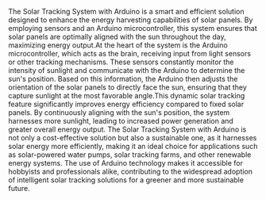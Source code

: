 The Solar Tracking System with Arduino is a smart and efficient solution designed to enhance the energy harvesting capabilities of solar panels.
By employing sensors and an Arduino microcontroller, this system ensures that solar panels are optimally aligned with the sun throughout the day, maximizing energy output.At the heart of the system is the Arduino microcontroller, which acts as the brain, receiving input from light sensors or other tracking mechanisms. These sensors constantly monitor the intensity of sunlight and communicate with the Arduino to determine the sun's position. Based on this information, the Arduino then adjusts the orientation of the solar panels to directly face the sun, ensuring that they capture sunlight at the most favorable angle.This dynamic solar tracking feature significantly improves energy efficiency compared to fixed solar panels. By continuously aligning with the sun's position, the system harnesses more sunlight, leading to increased power generation and greater overall energy output.
The Solar Tracking System with Arduino is not only a cost-effective solution but also a sustainable one, as it harnesses solar energy more efficiently, making it an ideal choice for applications such as solar-powered water pumps, solar tracking farms, and other renewable energy systems. The use of Arduino technology makes it accessible for hobbyists and professionals alike, contributing to the widespread adoption of intelligent solar tracking solutions for a greener and more sustainable future.
